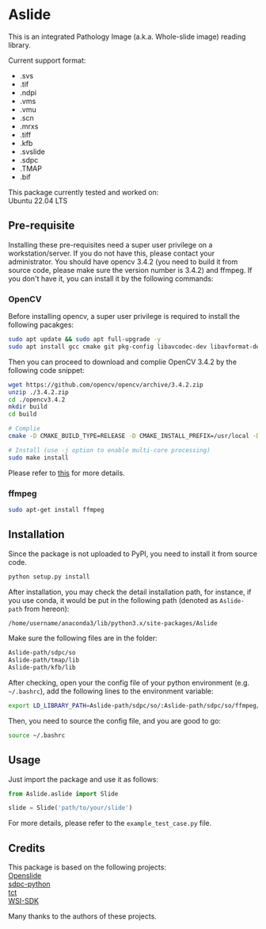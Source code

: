 # Aslide
This is an integrated Pathology Image (a.k.a. Whole-slide image) reading library.

Current support format:   
* .svs   
* .tif    
* .ndpi     
* .vms      
* .vmu     
* .scn       
* .mrxs        
* .tiff           
* .kfb          
* .svslide         
* .sdpc         
* .TMAP        
* .bif        

This package currently tested and worked on:               
Ubuntu 22.04 LTS

## Pre-requisite
Installing these pre-requisites need a super user privilege on a workstation/server. If you do not have this, please contact your administrator.
You should have opencv 3.4.2 (you need to build it from source code, please make sure the version number is 3.4.2) and ffmpeg. If you don't have it, you can install it by the following commands:

### OpenCV
Before installing opencv, a super user privilege is required to install the following pacakges:

```bash
sudo apt update && sudo apt full-upgrade -y
sudo apt install gcc cmake git pkg-config libavcodec-dev libavformat-dev libswscale-dev libtbb2 libtbb-dev libjpeg-dev libpng-dev libtiff-dev libgstreamer1.0-dev libgstreamer-plugins-base1.0-dev libgstreamer-plugins-bad1.0-dev gstreamer1.0-plugins-base gstreamer1.0-plugins-good gstreamer1.0-plugins-bad gstreamer1.0-plugins-ugly gstreamer1.0-libav gstreamer1.0-tools gstreamer1.0-x gstreamer1.0-alsa gstreamer1.0-gl gstreamer1.0-gtk3 gstreamer1.0-qt5 gstreamer1.0-pulseaudio libgtk-3-dev
```

Then you can proceed to download and complie OpenCV 3.4.2 by the following code snippet:

```bash
wget https://github.com/opencv/opencv/archive/3.4.2.zip
unzip ./3.4.2.zip
cd ./opencv3.4.2  
mkdir build
cd build 

# Complie
cmake -D CMAKE_BUILD_TYPE=RELEASE -D CMAKE_INSTALL_PREFIX=/usr/local -D WITH_TBB=OFF -D BUILD_NEW_PYTHON_SUPPORT=ON -D WITH_V4L=ON -D WITH_QT=OFF -D WITH_OPENGL=ON .. 

# Install (use -j option to enable multi-core processing)
sudo make install
```

Please refer to [this](https://docs.opencv.org/3.4.2/d7/d9f/tutorial_linux_install.html) for more details.

### ffmpeg
```bash
sudo apt-get install ffmpeg
```

## Installation
Since the package is not uploaded to PyPI, you need to install it from source code.

```bash
python setup.py install
```

After installation, you may check the detail installation path, for instance, if you use conda, it would be put in the following path (denoted as `Aslide-path` from hereon):

```bash
/home/username/anaconda3/lib/python3.x/site-packages/Aslide
```

Make sure the following files are in the folder:

```bash
Aslide-path/sdpc/so
Aslide-path/tmap/lib
Aslide-path/kfb/lib
```

After checking, open your the config file of your python environment (e.g. `~/.bashrc`), add the following lines to the environment variable:

```bash
export LD_LIBRARY_PATH=Aslide-path/sdpc/so/:Aslide-path/sdpc/so/ffmpeg/:Aslide-path/kfb/lib/:Aslide-path/tmap/lib:$LD_LIBRARY_PATH
```

Then, you need to source the config file, and you are good to go:

```bash
source ~/.bashrc
```

## Usage
Just import the package and use it as follows:

```python
from Aslide.aslide import Slide

slide = Slide('path/to/your/slide')
```

For more details, please refer to the `example_test_case.py` file.

## Credits
This package is based on the following projects:       
[Openslide](https://github.com/openslide/openslide)         
[sdpc-python](https://github.com/WonderLandxD/sdpc-for-python)          
[tct](https://github.com/liyu10000/tct)       
[WSI-SDK](https://github.com/yasohasakii/WSI-SDK)

Many thanks to the authors of these projects.
